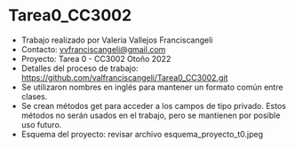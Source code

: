 # Tarea0_CC3002

* Trabajo realizado por Valeria Vallejos Franciscangeli
* Contacto: vvfranciscangeli@gmail.com
* Proyecto: Tarea 0 - CC3002 Otoño 2022
* Detalles del proceso de trabajo: https://github.com/valfranciscangeli/Tarea0_CC3002.git
* Se utilizaron nombres en inglés para mantener un formato común entre clases.
* Se crean métodos get para acceder a los campos de tipo privado. Estos métodos no serán usados en el trabajo, pero se mantienen por posible uso futuro.
* Esquema del proyecto: revisar archivo esquema_proyecto_t0.jpeg
 
